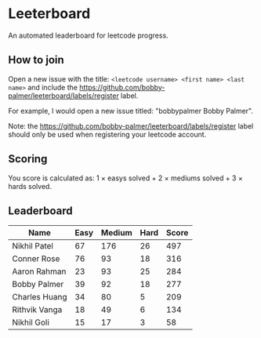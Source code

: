 # Leeterboard

An automated leaderboard for leetcode progress.

## How to join

Open a new issue with the title: `<leetcode username> <first name> <last name>`
and include the https://github.com/bobby-palmer/leeterboard/labels/register
label.

For example, I would open a new issue titled: "bobbypalmer Bobby Palmer".

Note: the https://github.com/bobby-palmer/leeterboard/labels/register label
should only be used when registering your leetcode account.

## Scoring

You score is calculated as:
1 $\times$ easys solved + 2 $\times$ mediums solved + 3 $\times$ hards solved.

## Leaderboard
| Name | Easy | Medium | Hard | Score |
| --- | --- | --- | --- | --- |
| Nikhil Patel | 67 | 176 | 26 | 497 |
| Conner Rose | 76 | 93 | 18 | 316 |
| Aaron Rahman | 23 | 93 | 25 | 284 |
| Bobby Palmer | 39 | 92 | 18 | 277 |
| Charles Huang | 34 | 80 | 5 | 209 |
| Rithvik Vanga | 18 | 49 | 6 | 134 |
| Nikhil Goli | 15 | 17 | 3 | 58 |
